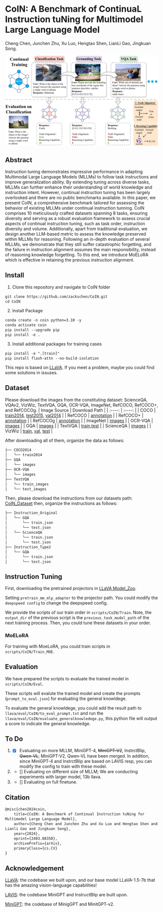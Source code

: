 # CoIN: A Benchmark of ContinuaL Instruction tuNing for Multimodel Large Language Model

Cheng Chen, Junchen Zhu, Xu Luo, Hengtao Shen, LianLi Gao, Jingkuan Song.

<img src="./assets/architecture.png">

## Abstract
Instruction tuning demonstrates impressive performance in adapting Multimodal Large Language Models (MLLMs) to follow task instructions and improve generalization ability. By extending tuning across diverse tasks, MLLMs can further enhance their understanding of world knowledge and instruction intent. However, continual instruction tuning has been largely overlooked and there are no public benchmarks available. In this paper, we present CoIN, a comprehensive benchmark tailored for assessing the behavior of existing MLLMs under continual instruction tunning. CoIN comprises 10 meticulously crafted datasets spanning 8 tasks, ensuring diversity and serving as a robust evaluation framework to assess crucial aspects of continual instruction tuning, such as task order, instruction diversity and volume. Additionally, apart from traditional evaluation, we design another LLM-based metric to assess the knowledge preserved within MLLMs for reasoning. Following an in-depth evaluation of several MLLMs, we demonstrate that they still suffer catastrophic forgetting, and the failure in instruction alignment assumes the main responsibility, instead of reasoning knowledge forgetting. To this end, we introduce MoELoRA which is effective in retaining the previous instruction alignment.

## Install
1. Clone this repository and navigate to CoIN folder
``` 
git clone https://github.com/zackschen/CoIN.git
cd CoIN 
```
2. Install Package
```
conda create -n coin python=3.10 -y
conda activate coin
pip install --upgrade pip
pip install -e .
```

3. Install additional packages for training cases
```
pip install -e ".[train]"
pip install flash-attn --no-build-isolation
```

This repo is based on [LLaVA](https://github.com/haotian-liu/LLaVA). 
If you meet a problem, maybe you could find some solutions in issuses.

## Dataset
Please download the images from the constituting dataset: ScienceQA, VQAv2, VizWiz, TextVQA, GQA, OCR-VQA, ImageNet, RefCOCO, RefCOCO+, and RefCOCOg.
|  Image Source   | Download Path  |
|  :----:  | :----:  |
| COCO | [train2014](http://images.cocodataset.org/zips/train2014.zip), [test2015](http://images.cocodataset.org/zips/test2015.zip), [val2014](http://images.cocodataset.org/zips/val2014.zip) |
| RefCOCO  | [annotation](https://bvisionweb1.cs.unc.edu/licheng/referit/data/refcoco.zip) | 
| RefCOCO+  | [annotation](https://bvisionweb1.cs.unc.edu/licheng/referit/data/refcoco+.zip) | 
| RefCOCOg  | [annotation](https://bvisionweb1.cs.unc.edu/licheng/referit/data/refcocog.zip) | 
| ImageNet  | [images](https://image-net.org/challenges/LSVRC/index.php) | 
| OCR-VQA  | [images](https://drive.google.com/drive/folders/1_GYPY5UkUy7HIcR0zq3ZCFgeZN7BAfm_) | 
| GQA  | [images](https://downloads.cs.stanford.edu/nlp/data/gqa/images.zip) | 
| TextVQA  | [train](https://dl.fbaipublicfiles.com/textvqa/images/train_val_images.zip),[test](https://dl.fbaipublicfiles.com/textvqa/images/test_images.zip) | 
| ScienceQA  | [images](https://drive.google.com/drive/folders/1w8imCXWYn2LxajmGeGH_g5DaL2rabHev) | 
| VizWiz  | [train](https://vizwiz.cs.colorado.edu/VizWiz_final/images/train.zip), [val](https://vizwiz.cs.colorado.edu/VizWiz_final/images/val.zip), [test](https://vizwiz.cs.colorado.edu/VizWiz_final/images/test.zip) | 

After downloading all of them, organize the data as follows:
```
├── COCO2014
│   └── train2014
├── GQA
│   └── images
├── OCR-VQA
│   └── images
├── TextVQA
│   └── train_images
│   └── test_images
```

Then, please download the instructions from our datasets path: [CoIN_Dataset](https://huggingface.co/datasets/Zacks-Chen/CoIN/tree/main)
then, organize the instructions as follows:
```
├── Instruction_Original
│   └── GQA
│       └── train.json
│       └── test.json
│   └── ScienceQA
│       └── train.json
│       └── test.json
├── Instruction_Type2
│   └── GQA
│       └── train.json
│       └── test.json
```

## Instruction Tuning
First, downloading the pretrained projectors in [LLaVA Model_Zoo](https://github.com/haotian-liu/LLaVA/blob/main/docs/MODEL_ZOO.md).

Setting `pretrain_mm_mlp_adapter` to the projector path.
You could modify the `deepspeed config` to change the deepspeed config.

We provide the scripts of our train order in `scripts/CoIN/Train`.
Note, the `output_dir` of the previous script is the `previous_task_model_path` of the next training process.
Then, you could tune these datasets in your order.

### MoELoRA
For training with MoeLoRA, you could train scripts in `scripts/CoIN/Train_MOE`.

## Evaluation
We have prepared the scripts to evaluate the trained model in `scripts/CoIN/Eval`.

These scripts will evalute the trained model and create the prompts (`prompt_to_eval.json`) for evaluating the general knowldege.

To evaluate the general knowldege, you could add the result path to `llava/eval/CoIN/to_eval_prompt.txt` and run the `llava/eval/CoIN/evaluate_generalknowledege.py`, this python file will output a score to indicate the general knowledge.

## To Do
1. - [x] Evaluating on more MLLM, MiniGPT-4, ~~MiniGPT-V2~~, InstrctBlip, ~~Qwen-VL~~; MiniGPT-V2, Qwen-VL have been merged. In addition, since MiniGPT-4 and InstrctBlip are based on LAVIS resp, you can modify the config to train with these model.
2. - [] Evaluating on different size of MLLM; We are conducting experiments with larger model, 13b llava.
3. - [] Evaluating on full finetune.

## Citation
```
@misc{chen2024coin,
    title={CoIN: A Benchmark of Continual Instruction tuNing for Multimodel Large Language Model}, 
    author={Cheng Chen and Junchen Zhu and Xu Luo and Hengtao Shen and Lianli Gao and Jingkuan Song},
    year={2024},
    eprint={2403.08350},
    archivePrefix={arXiv},
    primaryClass={cs.CV}
}
```

## Acknowledgement
[LLaVA](https://github.com/haotian-liu/LLaVA): the codebase we built upon, and our base model LLaVA-1.5-7b that has the amazing vision-language capabilities!

[LAVIS](https://github.com/salesforce/LAVIS): the codebase MiniGPT and InstructBlip are built upon.

[MiniGPT](https://github.com/Vision-CAIR/MiniGPT-4.git): the codebase of MinigGPT and MinitGPT-v2.
